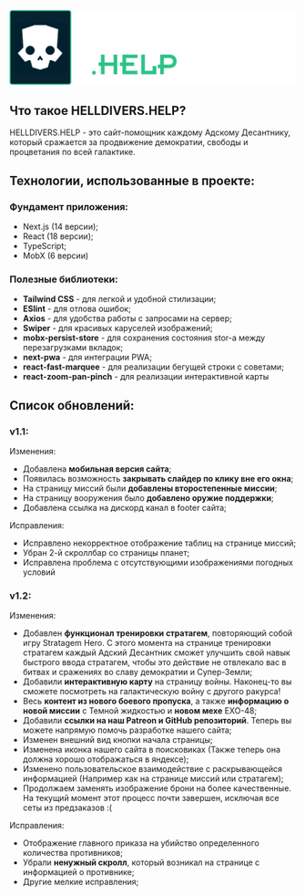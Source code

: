 ![HelldiversHelpRepositoryImage.png](public%2Fstatic%2FHelldiversHelpRepositoryImage.png)

## Что такое HELLDIVERS.HELP?

HELLDIVERS.HELP - это сайт-помощник каждому Адскому Десантнику, который сражается за продвижение демократии, свободы и процветания по всей галактике.

## Технологии, использованные в проекте:

### Фундамент приложения:

- Next.js (14 версии);
- React (18 версии);
- TypeScript;
- MobX (6 версии)

### Полезные библиотеки: 

- **Tailwind CSS** - для легкой и удобной стилизации;
- **ESlint** - для отлова ошибок;
- **Axios** - для удобства работы с запросами на сервер;
- **Swiper** - для красивых каруселей изображений;
- **mobx-persist-store** - для сохранения состояния stor-а между перезагрузками вкладок;
- **next-pwa** - для интеграции PWA;
- **react-fast-marquee** - для реализации бегущей строки с советами;
- **react-zoom-pan-pinch** - для реализации интерактивной карты

## Список обновлений:

### v1.1:

Изменения:
- Добавлена **мобильная версия сайта**;
- Появилась возможность **закрывать слайдер по клику вне его окна**;
- На страницу миссий были **добавлены второстепенные миссии**;
- На страницу вооружения было **добавлено оружие поддержки**;
- Добавлена ссылка на дискорд канал в footer сайта;

Исправления:
- Исправлено некорректное отображение таблиц на странице миссий;
- Убран 2-й скроллбар со страницы планет;
- Исправлена проблема с отсутствующими изображениями погодных условий

### v1.2:

Изменения:
- Добавлен **функционал тренировки стратагем**, повторяющий собой игру Stratagem Hero. С этого момента на странице тренировки стратагем каждый Адский Десантник сможет улучшить свой навык быстрого ввода стратагем, чтобы это действие не отвлекало вас в битвах и сражениях во славу демократии и Супер-Земли; 
- Добавили **интерактивную карту** на страницу войны. Наконец-то вы сможете посмотреть на галактическую войну с другого ракурса!
- Весь **контент из нового боевого пропуска**, а также **информацию о новой миссии** с Темной жидкостью и **новом мехе** EXO-48;
- Добавили **ссылки на наш Patreon и GitHub репозиторий**. Теперь вы можете напрямую помочь разработке нашего сайта;
- Изменен внешний вид кнопки начала страницы;
- Изменена иконка нашего сайта в поисковиках (Также теперь она должна хорошо отображаться в яндексе);
- Изменено пользовательское взаимодействие с раскрывающейся информацией (Например как на странице миссий или стратагем);
- Продолжаем заменять изображение брони на более качественные. На текущий момент этот процесс почти завершен, исключая все сеты из предзаказов :(

Исправления:
- Отображение главного приказа на убийство определенного количества противников;
- Убрали **ненужный скролл**, который возникал на странице с информацией о противнике;
- Другие мелкие исправления;
